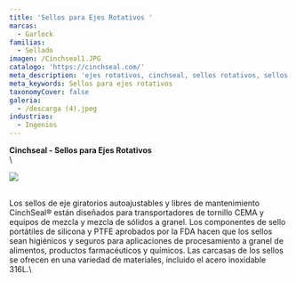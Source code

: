 ```yaml
---
title: 'Sellos para Ejes Rotativos '
marcas:
  - Garlock
familias:
  - Sellado
imagen: /Cinchseal1.JPG
catalogo: 'https://cinchseal.com/'
meta_description: 'ejes rotativos, cinchseal, sellos rotativos, sellos para ejes'
meta_keywords: Sellos para ejes rotativos
taxonomyCover: false
galeria:
  - /descarga (4).jpeg
industrias:
  - Ingenios
---
```


**Cinchseal - Sellos para Ejes Rotativos**\
\


![](/Cinchseal.PNG)

\
Los sellos de eje giratorios autoajustables y libres de mantenimiento CinchSeal® están diseñados para transportadores de tornillo CEMA y equipos de mezcla y mezcla de sólidos a granel. Los componentes de sello portátiles de silicona y PTFE aprobados por la FDA hacen que los sellos sean higiénicos y seguros para aplicaciones de procesamiento a granel de alimentos, productos farmacéuticos y químicos. Las carcasas de los sellos se ofrecen en una variedad de materiales, incluido el acero inoxidable 316L.\\
